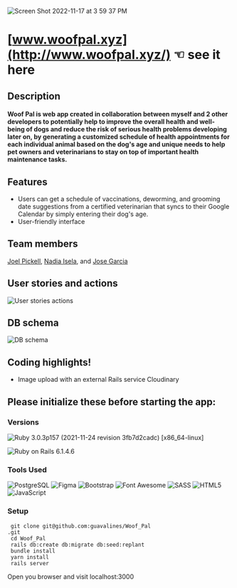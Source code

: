![Screen Shot 2022-11-17 at 3 59 37 PM](https://user-images.githubusercontent.com/100665876/204125004-51e31053-eb51-4986-8971-c0dd27d6d1ad.jpeg)

# [www.woofpal.xyz](http://www.woofpal.xyz/) ☜ see it here

## Description

#### Woof Pal is web app created in collaboration between myself and 2 other developers to potentially help to improve the overall health and well-being of dogs and reduce the risk of serious health problems developing later on, by generating a customized schedule of health appointments for each individual animal based on the dog's age and unique needs to help pet owners and veterinarians to stay on top of important health maintenance tasks. 

## Features

- Users can get a schedule of vaccinations, deworming, and grooming date suggestions from a certified veterinarian that syncs to their Google Calendar by simply entering  their dog's age.
- User-friendly interface

## Team members

[Joel Pickell](https://github.com/Guavalines), [Nadia Isela](https://github.com/nadialguno), and [Jose Garcia](https://github.com/pepe371)

## User stories and actions

![User stories   actions](https://user-images.githubusercontent.com/100665876/174163603-4cb10130-cff0-45c7-9672-1d37bb71e604.jpeg)

## DB schema

![DB schema](https://user-images.githubusercontent.com/100665876/174167633-29ecb89d-378c-40db-8351-6443905accfa.jpeg)

## Coding highlights!

- Image upload with an external Rails service Cloudinary

## Please initialize these before starting the app:

### Versions


![Ruby](https://img.shields.io/badge/Ruby-CC342D?style=for-the-badge&logo=ruby&logoColor=white) 3.0.3p157 (2021-11-24 revision 3fb7d2cadc) [x86_64-linux]

![Ruby on Rails](https://img.shields.io/badge/Ruby_on_Rails-CC0000?style=for-the-badge&logo=ruby-on-rails&logoColor=white) 6.1.4.6

### Tools Used

![PostgreSQL](https://img.shields.io/badge/PostgreSQL-316192?style=for-the-badge&logo=postgresql&logoColor=white)
![Figma](https://img.shields.io/badge/Figma-F24E1E?style=for-the-badge&logo=figma&logoColor=white)
![Bootstrap](https://img.shields.io/badge/Bootstrap-563D7C?style=for-the-badge&logo=bootstrap&logoColor=white)
![Font Awesome](https://img.shields.io/badge/Font_Awesome-339AF0?style=for-the-badge&logo=fontawesome&logoColor=white)
![SASS](https://img.shields.io/badge/Sass-CC6699?style=for-the-badge&logo=sass&logoColor=white)
![HTML5](https://img.shields.io/badge/HTML5-E34F26?style=for-the-badge&logo=html5&logoColor=white)
![JavaScript](https://img.shields.io/badge/JavaScript-323330?style=for-the-badge&logo=javascript&logoColor=F7DF1E)


### Setup

```
 git clone git@github.com:guavalines/Woof_Pal
.git
 cd Woof_Pal
 rails db:create db:migrate db:seed:replant
 bundle install
 yarn install
 rails server
```

Open you browser and visit localhost:3000


















